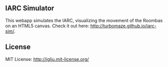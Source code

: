 IARC Simulator
---------------------------

This webapp simulates the IARC, visualizing the movement of the Roombas on an HTML5 canvas. Check it out here: http://turbomaze.github.io/iarc-sim/.

## License

MIT License: http://igliu.mit-license.org/
